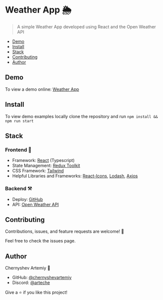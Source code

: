 # Weather App 🌦️

> A simple Weather App developed using React and the Open Weather API

- [Demo](#demo)
- [Install](#install)
- [Stack](#stack)
- [Contributing](#contributing)
- [Author](#author)

## Demo

To view a demo online: [Weather App]('link')

## Install

To view demo examples locally clone the repository and run `npm install && npm run start`

## Stack

### Frontend 🎨

- Framework: [React](https://reactjs.org/) (Typescript)
- State Management: [Redux Toolkit](https://redux-toolkit.js.org/)
- CSS Framework: [Tailwind](https://tailwindcss.com/)
- Helpful Libraries and Frameworks: [React-Icons](https://react-icons.github.io/react-icons/), [Lodash](https://lodash.com/), [Axios](https://axios-http.com/docs/intro)

### Backend ⚒️

- Deploy: [GitHub](https://github.com/)
- API: [Open Weather API](https://openweathermap.org/)

## Contributing

Contributions, issues, and feature requests are welcome! 🤝

Feel free to check the issues page.

## Author

Chernyshev Artemiy 👤

- GitHub: [@chernyshevartemiy](https://github.com/chernyshevartemiy)
- Discord: [@arteche](https://discord.com/users/339701172564656128)

Give a ⭐️ if you like this project!
